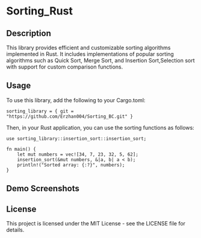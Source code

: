 # Sorting_Rust
## Description
This library provides efficient and customizable sorting algorithms implemented in Rust. It includes implementations of popular sorting algorithms such as Quick Sort, Merge Sort, and Insertion Sort,Selection sort with support for custom comparison functions.
## Usage
To use this library, add the following to your Cargo.toml:

```sorting_library = { git = "https://github.com/Erzhan004/Sorting_BC.git" }```

Then, in your Rust application, you can use the sorting functions as follows:
```
use sorting_library::insertion_sort::insertion_sort;

fn main() {
    let mut numbers = vec![34, 7, 23, 32, 5, 62];
    insertion_sort(&mut numbers, &|a, b| a < b);
    println!("Sorted array: {:?}", numbers);
}
```
## Demo Screenshots

## License
This project is licensed under the MIT License - see the LICENSE file for details.
